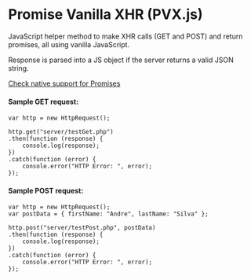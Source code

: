 # Promise Vanilla XHR (PVX.js)

JavaScript helper method to make XHR calls (GET and POST) and return promises, all using vanilla JavaScript.

Response is parsed into a JS object if the server returns a valid JSON string.

[Check native support for Promises](http://caniuse.com/#feat=promises)

#### Sample GET request:

```
var http = new HttpRequest();

http.get("server/testGet.php")
.then(function (response) {
    console.log(response);
})
.catch(function (error) {
    console.error("HTTP Error: ", error);
});
```

#### Sample POST request:

```
var http = new HttpRequest();
var postData = { firstName: "Andre", lastName: "Silva" };

http.post("server/testPost.php", postData)
.then(function (response) {
    console.log(response);
})
.catch(function (error) {
    console.error("HTTP Error: ", error);
});
```
